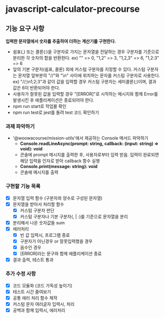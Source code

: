 # javascript-calculator-precourse

## 기능 요구 사항

**입력한 문자열에서 숫자를 추출하여 더하는 계산기를 구현한다.**

- 쉼표(,) 또는 콜론(:)을 구분자로 가지는 문자열을 전달하는 경우 구분자를 기준으로 분리한 각 숫자의 합을 반환한다.
  ex) "" => 0, "1,2" => 3, "1,2,3" => 6, "1,2:3" => 6
- 앞의 기본 구분자(쉼표, 콜론) 외에 커스텀 구분자를 지정할 수 있다. 커스텀 구분자는 문자열 앞부분의 "//"와 "\n" 사이에 위치하는 문자를 커스텀 구분자로 사용한다.
  ex) "//;\n1;2;3"과 같이 값을 입력할 경우 커스텀 구분자는 세미콜론(;)이며, 결과 값은 6이 반환되어야 한다.
- 사용자가 잘못된 값을 입력할 경우 "[ERROR]"로 시작하는 메시지와 함께 Error를 발생시킨 후 애플리케이션은 종료되어야 한다.
- npm run start로 작업물 확인
- npm run test로 jest를 돌려 test 코드 확인하기

### 과제 파악하기

- '@woowacourse/mission-utils'에서 제공하는 Console 메서드 파악하기
  - **Console.readLineAsync(prompt: string, callback: (input: string) => void): void**
  - 콘솔에 prompt 메시지를 출력한 후, 사용자로부터 입력 받음. 입력이 완료되면 해당 입력을 인자로 받아 callback 함수 실행
  - **Console.print(message: string): void**
  - 콘솔에 메시지를 출력

### 구현할 기능 목록

- [x] 문자열 입력 함수 (구분자와 양수로 구성된 문자열)
- [x] 문자열을 받아서 처리할 함수
  - [x] 커스텀 구분자 판단
  - [x] 커스텀 구분자나 기본 구분자(, | :)를 기준으로 문자열을 분리
- [x] 분리해서 나온 숫자값들 sum
- [x] 에러처리
  - [x] 빈 값 입력시, 프로그램 종료
  - [x] 구분자가 아닌경우 or 잘못입력했을 경우
  - [x] 음수인 경우
  - [x] [ERROR]라는 문구와 함께 애플리케이션 종료
- [x] 결과 출력, 테스트 통과

### 추가 수정 사항

- [x] 코드 모듈화 (코드 가독성 높이기)
- [x] 테스트 시간 줄여보기
- [x] 공통 에러 처리 함수 제작
- [x] 커스텀 문자 여러글자 입력시, 처리
- [x] 공백과 함께 입력시, 에러처리

